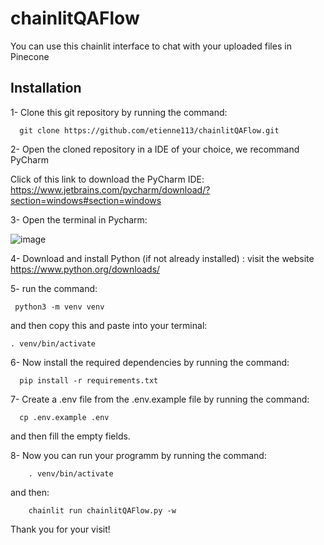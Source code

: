# chainlitQAFlow
You can use this chainlit interface to  chat with your uploaded files in Pinecone

## Installation

1- Clone this git repository by running the command: 
```shell
  git clone https://github.com/etienne113/chainlitQAFlow.git
```
  
2- Open the cloned repository in a IDE of your choice, we recommand PyCharm

  Click of this link to download the PyCharm IDE: https://www.jetbrains.com/pycharm/download/?section=windows#section=windows
  
3- Open the terminal in Pycharm: 

  ![image](https://github.com/etienne113/chainlitUploadToPinecone/assets/96786848/7f313354-27f0-4f6e-934c-51815132ea60)
  
4- Download and install  Python (if not already installed) : visit the website https://www.python.org/downloads/

5- run the command:
  ```shell
   python3 -m venv venv
  ```
  and then copy this and paste into your terminal:
  ```shell
  . venv/bin/activate
  ```
  
6- Now install the required dependencies by running the command:
```shell
  pip install -r requirements.txt
```
7- Create a .env file from the .env.example file by running the command:
  ```shell
    cp .env.example .env
  ```
and then fill the empty fields.

8- Now you can run your programm by running the command:
```shell
    . venv/bin/activate
```
and then: 
```shell
    chainlit run chainlitQAFlow.py -w
```

  Thank you for your visit! 
